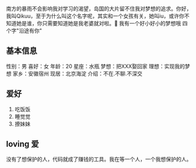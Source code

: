   南方的暴雨不会影响我对学习的渴望，岛国的大片留不住我对梦想的追求。你好，我叫Qikuu，至于为什么叫这个名字呢，其实和一个女孩有关，她叫iu，或许你不知道她是谁，你只需要知道她是我老婆就对啦。🙉
  我有一个好小好小的梦想哦 四个字"沿途有你" 
## 基本信息
性别：男
喜好：女
年龄：20
星座：水瓶
梦想：把XXX娶回家
理想：实现我的梦想
家乡：安徽宿州
现居：北京海淀
介绍：不在.不聊.不深交

## 爱好
  1. 吃饭饭
  2. 睡觉觉
  3. 撩妹妹

## loving 爱
  没有了想保护的人，代码就成了赚钱的工具。我在等一个人，一个我想保护的人。  
